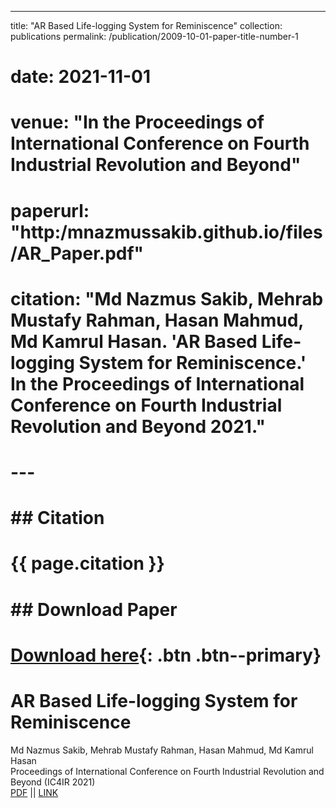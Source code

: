 ---
title: "AR Based Life-logging System for Reminiscence"
collection: publications
permalink: /publication/2009-10-01-paper-title-number-1
# date: 2021-11-01
# venue: "In the Proceedings of International Conference on Fourth Industrial Revolution and Beyond"
# paperurl: "http:/mnazmussakib.github.io/files/AR_Paper.pdf"
# citation: "Md Nazmus Sakib, Mehrab Mustafy Rahman, Hasan Mahmud, Md Kamrul Hasan. 'AR Based Life-logging System for Reminiscence.' In the Proceedings of International Conference on Fourth Industrial Revolution and Beyond 2021."
# ---

# ## Citation

# {{ page.citation }}

# ## Download Paper

# [Download here](http://mnazmussakib.github.io/files/AR_Paper.pdf){: .btn .btn--primary}

# **AR Based Life-logging System for Reminiscence** <br>
Md Nazmus Sakib, Mehrab Mustafy Rahman, Hasan Mahmud, Md Kamrul Hasan <br>
Proceedings of International Conference on Fourth Industrial Revolution and Beyond (IC4IR 2021) <br>
[PDF](http:/mnazmussakib.github.io/files/AR_Paper.pdf) || [LINK](https://link.springer.com/chapter/10.1007/978-981-19-2445-3_34)